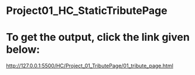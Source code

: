 # Project01_HC_StaticTributePage
# To get the output, click the link given below:
http://127.0.0.1:5500/HC/Project_01_TributePage/01_tribute_page.html
